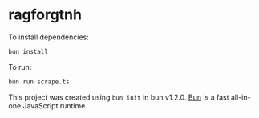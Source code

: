 # ragforgtnh

To install dependencies:

```bash
bun install
```

To run:

```bash
bun run scrape.ts
```

This project was created using `bun init` in bun v1.2.0. [Bun](https://bun.sh) is a fast all-in-one JavaScript runtime.
